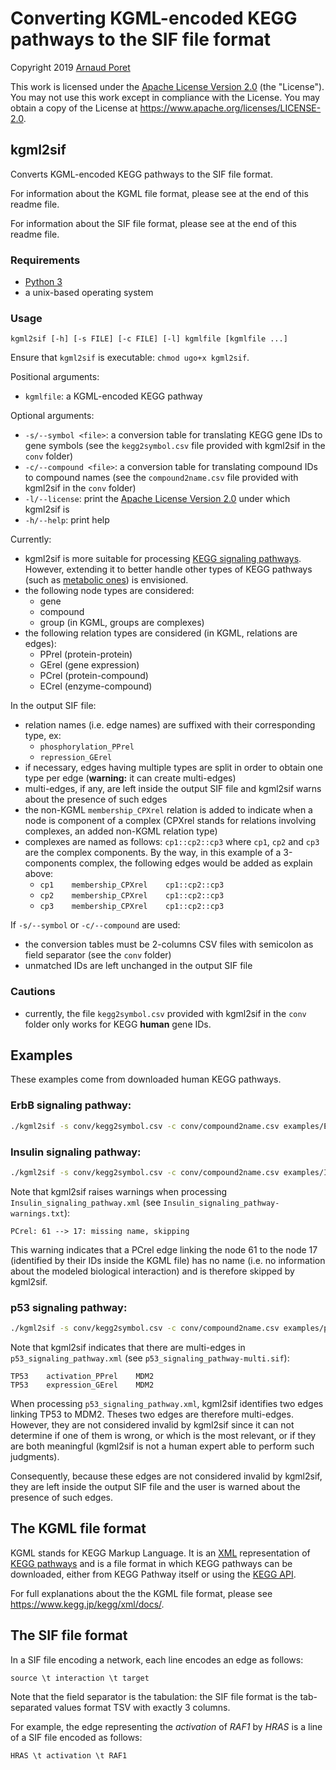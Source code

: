 # Converting KGML-encoded KEGG pathways to the SIF file format

Copyright 2019 [Arnaud Poret](https://github.com/arnaudporet)

This work is licensed under the [Apache License Version 2.0](https://www.apache.org/licenses/LICENSE-2.0) (the "License"). You may not use this work except in compliance with the License. You may obtain a copy of the License at https://www.apache.org/licenses/LICENSE-2.0.

## kgml2sif

Converts KGML-encoded KEGG pathways to the SIF file format.

For information about the KGML file format, please see at the end of this readme file.

For information about the SIF file format, please see at the end of this readme file.

### Requirements

* [Python 3](https://www.python.org)
* a unix-based operating system

### Usage

`kgml2sif [-h] [-s FILE] [-c FILE] [-l] kgmlfile [kgmlfile ...]`

Ensure that `kgml2sif` is executable: `chmod ugo+x kgml2sif`.

Positional arguments:

* `kgmlfile`: a KGML-encoded KEGG pathway

Optional arguments:

* `-s/--symbol <file>`: a conversion table for translating KEGG gene IDs to gene symbols (see the `kegg2symbol.csv` file provided with kgml2sif in the `conv` folder)
* `-c/--compound <file>`: a conversion table for translating compound IDs to compound names (see the `compound2name.csv` file provided with kgml2sif in the `conv` folder)
* `-l/--license`: print the [Apache License Version 2.0](https://www.apache.org/licenses/LICENSE-2.0) under which kgml2sif is
* `-h/--help`: print help

Currently:

* kgml2sif is more suitable for processing [KEGG signaling pathways](https://www.genome.jp/kegg/pathway.html#environmental). However, extending it to better handle other types of KEGG pathways (such as [metabolic ones](https://www.genome.jp/kegg/pathway.html#metabolism)) is envisioned.
* the following node types are considered:
    * gene
    * compound
    * group (in KGML, groups are complexes)
* the following relation types are considered (in KGML, relations are edges):
    * PPrel (protein-protein)
    * GErel (gene expression)
    * PCrel (protein-compound)
    * ECrel (enzyme-compound)

In the output SIF file:

* relation names (i.e. edge names) are suffixed with their corresponding type, ex:
    * `phosphorylation_PPrel`
    * `repression_GErel`
* if necessary, edges having multiple types are split in order to obtain one type per edge (__warning:__ it can create multi-edges)
* multi-edges, if any, are left inside the output SIF file and kgml2sif warns about the presence of such edges
* the non-KGML `membership_CPXrel` relation is added to indicate when a node is component of a complex (CPXrel stands for relations involving complexes, an added non-KGML relation type)
* complexes are named as follows: `cp1::cp2::cp3` where `cp1`, `cp2` and `cp3` are the complex components. By the way, in this example of a 3-components complex, the following edges would be added as explain above:
    * `cp1    membership_CPXrel    cp1::cp2::cp3`
    * `cp2    membership_CPXrel    cp1::cp2::cp3`
    * `cp3    membership_CPXrel    cp1::cp2::cp3`

If `-s/--symbol` or `-c/--compound` are used:

* the conversion tables must be 2-columns CSV files with semicolon as field separator (see the `conv` folder)
* unmatched IDs are left unchanged in the output SIF file

### Cautions

* currently, the file `kegg2symbol.csv` provided with kgml2sif in the `conv` folder only works for KEGG __human__ gene IDs.

## Examples

These examples come from downloaded human KEGG pathways.

### ErbB signaling pathway:

```sh
./kgml2sif -s conv/kegg2symbol.csv -c conv/compound2name.csv examples/ErbB_signaling_pathway/ErbB_signaling_pathway.xml
```

### Insulin signaling pathway:

```sh
./kgml2sif -s conv/kegg2symbol.csv -c conv/compound2name.csv examples/Insulin_signaling_pathway/Insulin_signaling_pathway.xml
```

Note that kgml2sif raises warnings when processing `Insulin_signaling_pathway.xml` (see `Insulin_signaling_pathway-warnings.txt`):

```
PCrel: 61 --> 17: missing name, skipping
```

This warning indicates that a PCrel edge linking the node 61 to the node 17 (identified by their IDs inside the KGML file) has no name (i.e. no information about the modeled biological interaction) and is therefore skipped by kgml2sif.

### p53 signaling pathway:

```sh
./kgml2sif -s conv/kegg2symbol.csv -c conv/compound2name.csv examples/p53_signaling_pathway/p53_signaling_pathway.xml
```

Note that kgml2sif indicates that there are multi-edges in `p53_signaling_pathway.xml` (see `p53_signaling_pathway-multi.sif`):

```
TP53    activation_PPrel    MDM2
TP53    expression_GErel    MDM2
```

When processing `p53_signaling_pathway.xml`, kgml2sif identifies two edges linking TP53 to MDM2. Theses two edges are therefore multi-edges. However, they are not considered invalid by kgml2sif since it can not determine if one of them is wrong, or which is the most relevant, or if they are both meaningful (kgml2sif is not a human expert able to perform such judgments).

Consequently, because these edges are not considered invalid by kgml2sif, they are left inside the output SIF file and the user is warned about the presence of such edges.

## The KGML file format

KGML stands for KEGG Markup Language. It is an [XML](https://www.w3.org/XML/) representation of [KEGG pathways](https://www.genome.jp/kegg/pathway.html) and is a file format in which KEGG pathways can be downloaded, either from KEGG Pathway itself or using the [KEGG API](https://www.kegg.jp/kegg/rest/keggapi.html).

For full explanations about the the KGML file format, please see https://www.kegg.jp/kegg/xml/docs/.

## The SIF file format

In a SIF file encoding a network, each line encodes an edge as follows:

```
source \t interaction \t target
```

Note that the field separator is the tabulation: the SIF file format is the tab-separated values format TSV with exactly 3 columns.

For example, the edge representing the _activation_ of _RAF1_ by _HRAS_ is a line of a SIF file encoded as follows:

```
HRAS \t activation \t RAF1
```
